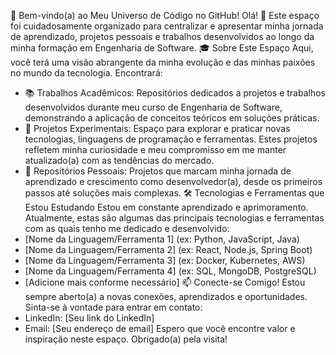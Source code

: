 🚀 Bem-vindo(a) ao Meu Universo de Código no GitHub!
Olá! 👋 Este espaço foi cuidadosamente organizado para centralizar e apresentar minha jornada de aprendizado, projetos pessoais e trabalhos desenvolvidos ao longo da minha formação em Engenharia de Software.
🎓 Sobre Este Espaço
Aqui, você terá uma visão abrangente da minha evolução e das minhas paixões no mundo da tecnologia. Encontrará:
 * 📚 Trabalhos Acadêmicos: Repositórios dedicados a projetos e trabalhos desenvolvidos durante meu curso de Engenharia de Software, demonstrando a aplicação de conceitos teóricos em soluções práticas.
 * 🧪 Projetos Experimentais: Espaço para explorar e praticar novas tecnologias, linguagens de programação e ferramentas. Estes projetos refletem minha curiosidade e meu compromisso em me manter atualizado(a) com as tendências do mercado.
 * 🚀 Repositórios Pessoais: Projetos que marcam minha jornada de aprendizado e crescimento como desenvolvedor(a), desde os primeiros passos até soluções mais complexas.
🛠️ Tecnologias e Ferramentas que Estou Estudando
Estou em constante aprendizado e aprimoramento. Atualmente, estas são algumas das principais tecnologias e ferramentas com as quais tenho me dedicado e desenvolvido:
 * [Nome da Linguagem/Ferramenta 1] (ex: Python, JavaScript, Java)
 * [Nome da Linguagem/Ferramenta 2] (ex: React, Node.js, Spring Boot)
 * [Nome da Linguagem/Ferramenta 3] (ex: Docker, Kubernetes, AWS)
 * [Nome da Linguagem/Ferramenta 4] (ex: SQL, MongoDB, PostgreSQL)
 * [Adicione mais conforme necessário]
📫 Conecte-se Comigo!
Estou sempre aberto(a) a novas conexões, aprendizados e oportunidades. Sinta-se à vontade para entrar em contato:
 * LinkedIn: [Seu link do LinkedIn]
 * Email: [Seu endereço de email]
Espero que você encontre valor e inspiração neste espaço. Obrigado(a) pela visita!
